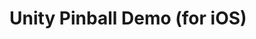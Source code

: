# Unity Pinball Demo (for iOS)

<p align="center"><img title="" src="https://github.com/madebyatomicrobot/demo_pinball/raw/master/hero.png"/></p>
